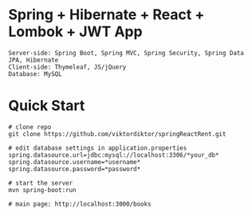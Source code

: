 # Spring + Hibernate + React + Lombok + JWT App
    Server-side: Spring Boot, Spring MVC, Spring Security, Spring Data JPA, Hibernate
    Client-side: Thymeleaf, JS/jQuery
    Database: MySQL
# Quick Start
    # clone repo
    git clone https://github.com/viktordiktor/springReactRent.git

    # edit database settings in application.properties
    spring.datasource.url=jdbc:mysql://localhost:3306/*your_db*
    spring.datasource.username=*username*
    spring.datasource.password=*password*
    
    # start the server
    mvn spring-boot:run
    
    # main page: http://localhost:3000/books